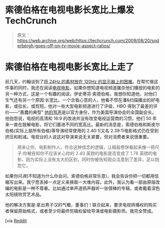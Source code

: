 # 索德伯格在电视电影长宽比上爆发 TechCrunch

> 原文：<https://web.archive.org/web/https://techcrunch.com/2009/08/20/soderbergh-goes-off-on-tv-movie-aspect-ratios/>

# 索德伯格在电视电影长宽比上走了

前几天，约翰谈到了[将 24Hz 的素材放在 120Hz 的显示器上的困难](https://web.archive.org/web/20221006022652/http://www.crunchgear.com/2009/08/12/help-key-why-hd-video-looks-weird/)。在帮忙做这件事的同时，我还在阅读[电视电影](https://web.archive.org/web/20221006022652/http://en.wikipedia.org/wiki/Telecine)，如果你想知道电视频道屠杀他们播放的电影的另一种方式，这是一个有趣的阅读。伊史蒂芬·索德伯格，我想你知道他，对他们生气还有另一个原因:长宽比。一个合我心意的人，他看不惯在潘&扫描播出的好电影，或拉长，或剪短。他对一些大型电影频道进行了评级，HBO 得到了最差的评价——“愚蠢的典型”
 [他的骂声](https://web.archive.org/web/20221006022652/http://www.dgaquarterly.org/BACKISSUES/Summer2009/InMyOpinion/tabid/720/Default.aspx)是以官方身份，作为美国导演协会的全国副会长。他抱怨说，电视的高清和 16:9 的改进并没有改变电视运营商的习惯，他们 50 年来一直在肢解电影，将它们塞进不同的宽高比。最新的消息是，索德伯格和斯皮尔伯格(实际上是所有伯格)等导演经常使用的 2.40:1(又名 2.39:1)电影格式仍在受到挤压和削减。电视台的人说这对导演来说无关紧要，但对消费者来说很重要。

> 用来让你，电影制作人，符合这种信念的逻辑，让椒盐卷饼看起来像一把尺子:你被告知你不应该关心你的 2.40 英镑的电影是否变成了 1.78 英镑的电影，因为实际上没有太大的区别，同时你被告知观众注意到了差异，足以抱怨它。

如果你问*我*(不知道为什么你会问，索德伯格非常乐意)，我会告诉你把一切都用信箱写出来。我宁愿丢掉一点定义来换取一大堆内容。此外，我认为看一部由原版改编的电影是一种不尊重。比如通过单声道扬声器听一张很棒的专辑，或者戴着深色太阳镜欣赏艺术品。

他的解决方案是:拿出男子汉的气概，董事们！联合起来，要求电视转播权的购买者保留原始格式，或者至少将最终剪辑权留给导演或电影摄影师。我完全赞成。

[via [Reddit](https://web.archive.org/web/20221006022652/http://www.reddit.com/r/entertainment/comments/9cggy/steven_soderbergh_on_hdtv_aspect_ratios_its/)